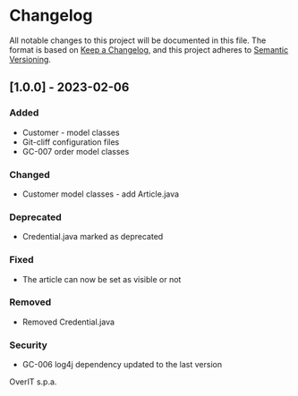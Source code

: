 # Changelog

All notable changes to this project will be documented in this file.
The format is based on [Keep a Changelog](https://keepachangelog.com/en/1.0.0/),
and this project adheres to [Semantic Versioning](https://semver.org/spec/v2.0.0.html).

## [1.0.0] - 2023-02-06

### Added

- Customer - model classes
- Git-cliff configuration files
- GC-007 order model classes

### Changed

- Customer model classes - add Article.java

### Deprecated

- Credential.java marked as deprecated

### Fixed

- The article can now be set as visible or not

### Removed

- Removed Credential.java

### Security

- GC-006 log4j dependency updated to the last version

OverIT s.p.a.
<!-- generated by git-cliff -->
